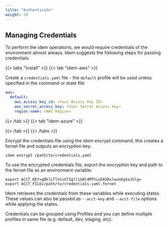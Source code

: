 ```yaml
---
title: "Authenticate"
weight: 20
---
```


## Managing Credentials

To perform the idem operations, we would require credentials of the environment almost always.
Idem suggests the following steps for passing credentials:

{{< tabs "install" >}}
{{< tab "idem-aws" >}}

Create a `credentials.yaml` file - the `default` profile will be used unless specified in the command or state file:

```yaml
aws:
  default:
    aws_access_key_id: <Your Access Key ID>
    aws_secret_access_key: <Your Secret Access Key>
    region_name: <AWS Region>
```
{{< /tab >}}
{{< tab "idem-azure" >}}

{{< /tab >}}
{{< /tabs >}}

Encrypt the credentials file using the idem encrypt command, this creates a fernet file and outputs an encryption key:

```shell
idem encrypt /path/to/credentials.yaml
```

To use the encrypted credentials file, export the encryption key and path to the fernet file as an environment variable:
```shell
export ACCT_KEY=gBklLTlVxiGT1gtliGNldMThiuEA5Rxlwon6g5aJhlg=
export ACCT_FILE=/path/to/credentials.yaml.fernet
```
Idem retrieves the credentials from these variables while executing states. These values can also be passed as `--acct-key` and `--acct-file` options while applying the states.

Credentials can be grouped using Profiles and you can define multiple profiles in same file (e.g. default, dev, staging, etc).